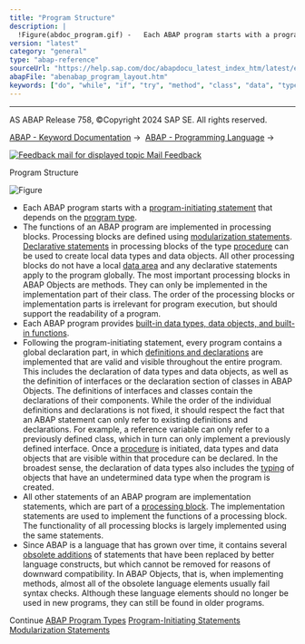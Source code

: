 ```yaml
---
title: "Program Structure"
description: |
  !Figure(abdoc_program.gif) -   Each ABAP program starts with a program-initiating statement(https://help.sap.com/doc/abapdocu_latest_index_htm/latest/en-US/abenabap_program_statement.htm) that depends on the program type(https://help.sap.com/doc/abapdocu_latest_index_htm/latest/en-US/abenprogr
version: "latest"
category: "general"
type: "abap-reference"
sourceUrl: "https://help.sap.com/doc/abapdocu_latest_index_htm/latest/en-US/abenabap_program_layout.htm"
abapFile: "abenabap_program_layout.htm"
keywords: ["do", "while", "if", "try", "method", "class", "data", "types", "abenabap", "program", "layout"]
---
```


* * *

AS ABAP Release 758, ©Copyright 2024 SAP SE. All rights reserved.

[ABAP - Keyword Documentation](https://help.sap.com/doc/abapdocu_latest_index_htm/latest/en-US/abenabap.htm) →  [ABAP - Programming Language](https://help.sap.com/doc/abapdocu_latest_index_htm/latest/en-US/abenabap_reference.htm) → 

 [![](Mail.gif?object=Mail.gif "Feedback mail for displayed topic") Mail Feedback](mailto:f1_help@sap.com?subject=Feedback%20on%20ABAP%20Documentation&body=Document:%20Program%20Structure%2C%20ABENABAP_PROGRAM_LAYOUT%2C%20758%0D%0A%0D%0AError:%0D%0A%0D%0A%0D%0A%0D%0ASuggestion%20for%20improvement:)

Program Structure

![Figure](abdoc_program.gif)

-   Each ABAP program starts with a [program-initiating statement](https://help.sap.com/doc/abapdocu_latest_index_htm/latest/en-US/abenabap_program_statement.htm) that depends on the [program type](https://help.sap.com/doc/abapdocu_latest_index_htm/latest/en-US/abenprogram_type_oview.htm).
-   The functions of an ABAP program are implemented in processing blocks. Processing blocks are defined using [modularization statements](https://help.sap.com/doc/abapdocu_latest_index_htm/latest/en-US/abenabap_language_modularization.htm). [Declarative statements](https://help.sap.com/doc/abapdocu_latest_index_htm/latest/en-US/abenabap_declarations.htm) in processing blocks of the type [procedure](https://help.sap.com/doc/abapdocu_latest_index_htm/latest/en-US/abenabap_language_procedures.htm) can be used to create local data types and data objects. All other processing blocks do not have a local [data area](https://help.sap.com/doc/abapdocu_latest_index_htm/latest/en-US/abendata_area_glosry.htm "Glossary Entry") and any declarative statements apply to the program globally. The most important processing blocks in ABAP Objects are methods. They can only be implemented in the implementation part of their class. The order of the processing blocks or implementation parts is irrelevant for program execution, but should support the readability of a program.
-   Each ABAP program provides [built-in data types, data objects, and built-in functions](https://help.sap.com/doc/abapdocu_latest_index_htm/latest/en-US/abenbuilt_in.htm).
-   Following the program-initiating statement, every program contains a global declaration part, in which [definitions and declarations](https://help.sap.com/doc/abapdocu_latest_index_htm/latest/en-US/abenabap_declarations.htm) are implemented that are valid and visible throughout the entire program. This includes the declaration of data types and data objects, as well as the definition of interfaces or the declaration section of classes in ABAP Objects. The definitions of interfaces and classes contain the declarations of their components. While the order of the individual definitions and declarations is not fixed, it should respect the fact that an ABAP statement can only refer to existing definitions and declarations. For example, a reference variable can only refer to a previously defined class, which in turn can only implement a previously defined interface. Once a [procedure](https://help.sap.com/doc/abapdocu_latest_index_htm/latest/en-US/abenprocedure_glosry.htm "Glossary Entry") is initiated, data types and data objects that are visible within that procedure can be declared. In the broadest sense, the declaration of data types also includes the [typing](https://help.sap.com/doc/abapdocu_latest_index_htm/latest/en-US/abentyping.htm) of objects that have an undetermined data type when the program is created.
-   All other statements of an ABAP program are implementation statements, which are part of a [processing block](https://help.sap.com/doc/abapdocu_latest_index_htm/latest/en-US/abenprocessing_block_glosry.htm "Glossary Entry"). The implementation statements are used to implement the functions of a processing block. The functionality of all processing blocks is largely implemented using the same statements.
-   Since ABAP is a language that has grown over time, it contains several [obsolete additions](https://help.sap.com/doc/abapdocu_latest_index_htm/latest/en-US/abenabap_obsolete.htm) of statements that have been replaced by better language constructs, but which cannot be removed for reasons of downward compatibility. In ABAP Objects, that is, when implementing methods, almost all of the obsolete language elements usually fail syntax checks. Although these language elements should no longer be used in new programs, they can still be found in older programs.

Continue
[ABAP Program Types](https://help.sap.com/doc/abapdocu_latest_index_htm/latest/en-US/abenprogram_type_oview.htm)
[Program-Initiating Statements](https://help.sap.com/doc/abapdocu_latest_index_htm/latest/en-US/abenabap_program_statement.htm)
[Modularization Statements](https://help.sap.com/doc/abapdocu_latest_index_htm/latest/en-US/abenabap_language_modularization.htm)